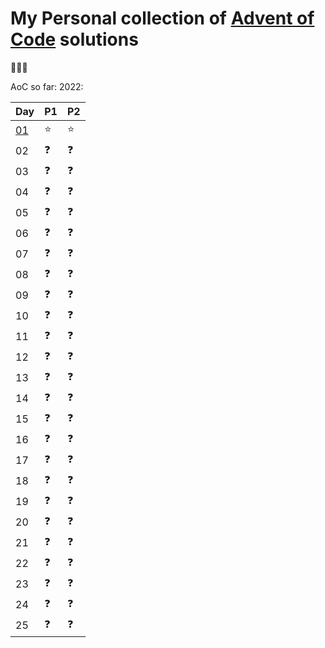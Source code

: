 # My Personal collection of [Advent of Code] solutions

:christmas_tree::santa::christmas_tree:

AoC so far:
2022:

| Day              | P1         | P2         |
| ---------------- | ---------- | ---------- |
| [01](2022/Day01) | :star:     | :star:     |
| 02               | :question: | :question: |
| 03               | :question: | :question: |
| 04               | :question: | :question: |
| 05               | :question: | :question: |
| 06               | :question: | :question: |
| 07               | :question: | :question: |
| 08               | :question: | :question: |
| 09               | :question: | :question: |
| 10               | :question: | :question: |
| 11               | :question: | :question: |
| 12               | :question: | :question: |
| 13               | :question: | :question: |
| 14               | :question: | :question: |
| 15               | :question: | :question: |
| 16               | :question: | :question: |
| 17               | :question: | :question: |
| 18               | :question: | :question: |
| 19               | :question: | :question: |
| 20               | :question: | :question: |
| 21               | :question: | :question: |
| 22               | :question: | :question: |
| 23               | :question: | :question: |
| 24               | :question: | :question: |
| 25               | :question: | :question: |


[Advent of Code]: https://adventofcode.com/
